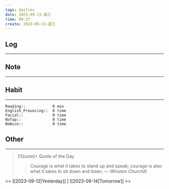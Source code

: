 ```yaml
---
tags: dailies  
date: 2023-09-13-週三
time: 09:27
create: 2023-09-13-週三
---
```


## Log
---

## Note
---

## Habit
---
```
Reading::            0 min
English_Prouncing::  0 time
Facial::             0 time
Nofap::              0 time
BeNice::             0 time

```
## Other
---

> [!Quote]+ Quote of the Day
> > Courage is what it takes to stand up and speak; courage is also what it takes to sit down and listen.
> — <cite>Winston Churchill</cite>

<< [[2023-09-12|Yesterday]] | [[2023-09-14|Tomorrow]] >>